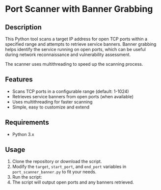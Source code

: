 # Port Scanner with Banner Grabbing

## Description
This Python tool scans a target IP address for open TCP ports within a specified range and attempts to retrieve service banners. Banner grabbing helps identify the service running on open ports, which can be useful during network reconnaissance and vulnerability assessment.

The scanner uses multithreading to speed up the scanning process.

## Features
- Scans TCP ports in a configurable range (default: 1-1024)
- Retrieves service banners from open ports (when available)
- Uses multithreading for faster scanning
- Simple, easy to customize and extend

## Requirements
- Python 3.x

## Usage
1. Clone the repository or download the script.
2. Modify the `target`, `start_port`, and `end_port` variables in `port_scanner_banner.py` to fit your needs.
3. Run the script:
4. The script will output open ports and any banners retrieved.